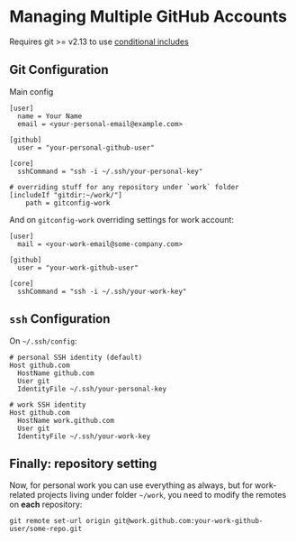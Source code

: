 # Managing Multiple GitHub Accounts

Requires git >= v2.13 to use [conditional includes](https://git-scm.com/docs/git-config#_conditional_includes)

## Git Configuration

Main config
```
[user]
  name = Your Name
  email = <your-personal-email@example.com>

[github]
  user = "your-personal-github-user"

[core]
  sshCommand = "ssh -i ~/.ssh/your-personal-key"

# overriding stuff for any repository under `work` folder
[includeIf "gitdir:~/work/"]
    path = gitconfig-work
```

And on `gitconfig-work` overriding settings for work account:
```
[user]
  mail = <your-work-email@some-company.com>

[github]
  user = "your-work-github-user"

[core]
  sshCommand = "ssh -i ~/.ssh/your-work-key"
```

## `ssh` Configuration

On `~/.ssh/config`:
```
# personal SSH identity (default)
Host github.com
  HostName github.com
  User git
  IdentityFile ~/.ssh/your-personal-key

# work SSH identity
Host github.com
  HostName work.github.com
  User git
  IdentityFile ~/.ssh/your-work-key
```

## Finally: repository setting

Now, for personal work you can use everything as always, but for work-related projects living under folder `~/work`, you need to modify the remotes on **each** repository:

```
git remote set-url origin git@work.github.com:your-work-github-user/some-repo.git
```
